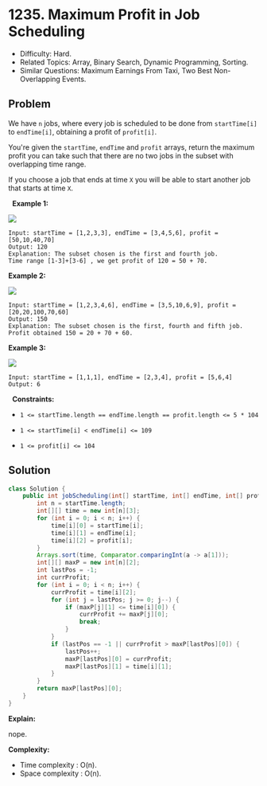 # 1235. Maximum Profit in Job Scheduling

- Difficulty: Hard.
- Related Topics: Array, Binary Search, Dynamic Programming, Sorting.
- Similar Questions: Maximum Earnings From Taxi, Two Best Non-Overlapping Events.

## Problem

We have ```n``` jobs, where every job is scheduled to be done from ```startTime[i]``` to ```endTime[i]```, obtaining a profit of ```profit[i]```.

You're given the ```startTime```, ```endTime``` and ```profit``` arrays, return the maximum profit you can take such that there are no two jobs in the subset with overlapping time range.

If you choose a job that ends at time ```X``` you will be able to start another job that starts at time ```X```.

 
**Example 1:**


![](https://assets.leetcode.com/uploads/2019/10/10/sample1_1584.png)


```
Input: startTime = [1,2,3,3], endTime = [3,4,5,6], profit = [50,10,40,70]
Output: 120
Explanation: The subset chosen is the first and fourth job. 
Time range [1-3]+[3-6] , we get profit of 120 = 50 + 70.
```

**Example 2:**


![](https://assets.leetcode.com/uploads/2019/10/10/sample22_1584.png)


```
Input: startTime = [1,2,3,4,6], endTime = [3,5,10,6,9], profit = [20,20,100,70,60]
Output: 150
Explanation: The subset chosen is the first, fourth and fifth job. 
Profit obtained 150 = 20 + 70 + 60.
```

**Example 3:**


![](https://assets.leetcode.com/uploads/2019/10/10/sample3_1584.png)


```
Input: startTime = [1,1,1], endTime = [2,3,4], profit = [5,6,4]
Output: 6
```

 
**Constraints:**


	
- ```1 <= startTime.length == endTime.length == profit.length <= 5 * 104```
	
- ```1 <= startTime[i] < endTime[i] <= 109```
	
- ```1 <= profit[i] <= 104```



## Solution

```java
class Solution {
    public int jobScheduling(int[] startTime, int[] endTime, int[] profit) {
        int n = startTime.length;
        int[][] time = new int[n][3];
        for (int i = 0; i < n; i++) {
            time[i][0] = startTime[i];
            time[i][1] = endTime[i];
            time[i][2] = profit[i];
        }
        Arrays.sort(time, Comparator.comparingInt(a -> a[1]));
        int[][] maxP = new int[n][2];
        int lastPos = -1;
        int currProfit;
        for (int i = 0; i < n; i++) {
            currProfit = time[i][2];
            for (int j = lastPos; j >= 0; j--) {
                if (maxP[j][1] <= time[i][0]) {
                    currProfit += maxP[j][0];
                    break;
                }
            }
            if (lastPos == -1 || currProfit > maxP[lastPos][0]) {
                lastPos++;
                maxP[lastPos][0] = currProfit;
                maxP[lastPos][1] = time[i][1];
            }
        }
        return maxP[lastPos][0];
    }
}
```

**Explain:**

nope.

**Complexity:**

* Time complexity : O(n).
* Space complexity : O(n).
